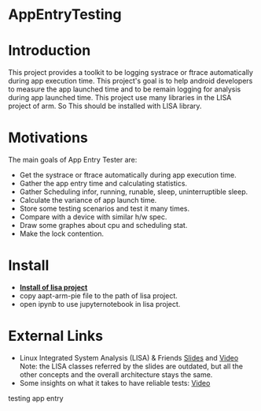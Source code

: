 # AppEntryTesting

Introduction
============

 This project provides a toolkit to be logging systrace or ftrace automatically during app execution time. This project's goal is to help android developers to measure the app launched time and to be remain logging for analysis during app launched time.
 This project use many libraries in the LISA project of arm. So This should be installed with LISA library.

Motivations
===========

The main goals of App Entry Tester are:
-  Get the systrace or ftrace automatically during app execution time. 
-  Gather the app entry time and calculating statistics.
-  Gather Scheduling infor, running, runable, sleep, uninterruptible sleep.
-  Calculate the variance of app launch time.
-  Store some testing scenarios and test it many times.
-  Compare with a device with similar h/w spec.
-  Draw some graphes about cpu and scheduling stat.
-  Make the lock contention.


Install
=======

- [**Install of lisa project**](https://lisa-linux-integrated-system-analysis.readthedocs.io/en/master/setup.html)
- copy aapt-arm-pie file to the path of lisa project.
- open ipynb to use jupyternotebook in lisa project.


External Links
==============

- Linux Integrated System Analysis (LISA) & Friends [Slides](http://events.linuxfoundation.org/sites/events/files/slides/ELC16_LISA_20160326.pdf) and [Video](https://www.youtube.com/watch?v=yXZzzUEngiU)
  Note: the LISA classes referred by the slides are outdated, but all the other concepts and the overall architecture stays the same.
- Some insights on what it takes to have reliable tests: [Video](https://www.youtube.com/watch?v=I_MZ9XS3_zc&t=7s)

testing app entry
